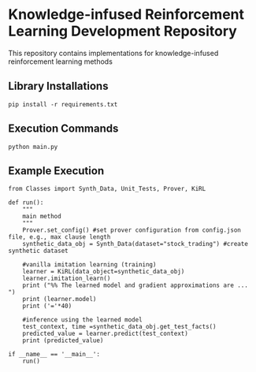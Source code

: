 # Knowledge-infused Reinforcement Learning Development Repository

This repository contains implementations for knowledge-infused reinforcement learning methods

## Library Installations
```
pip install -r requirements.txt
```

## Execution Commands
```
python main.py
```

## Example Execution
```
from Classes import Synth_Data, Unit_Tests, Prover, KiRL

def run():
    """
    main method
    """
    Prover.set_config() #set prover configuration from config.json file, e.g., max clause length
    synthetic_data_obj = Synth_Data(dataset="stock_trading") #create synthetic dataset

    #vanilla imitation learning (training)
    learner = KiRL(data_object=synthetic_data_obj)
    learner.imitation_learn()
    print ("%% The learned model and gradient approximations are ... ")
    print (learner.model)
    print ('='*40)

    #inference using the learned model
    test_context, time =synthetic_data_obj.get_test_facts()
    predicted_value = learner.predict(test_context)
    print (predicted_value)

if __name__ == '__main__':
    run()
```
